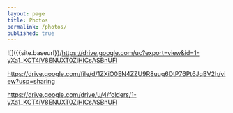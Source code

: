 ```yaml
---
layout: page
title: Photos
permalink: /photos/
published: true
---
```


![]({{site.baseurl}}/https://drive.google.com/uc?export=view&id=1-yXa1_KCT4iV8ENUXT0ZjHICsASBnUFl

https://drive.google.com/file/d/1ZXiO0EN4ZZU9R8uug6DtP76Pt6JqBV2h/view?usp=sharing

https://drive.google.com/drive/u/4/folders/1-yXa1_KCT4iV8ENUXT0ZjHICsASBnUFl

